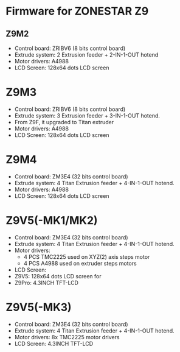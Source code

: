 # Firmware for ZONESTAR Z9  
## Z9M2
- Control board: ZRIBV6 (8 bits control board)  
- Extrude system: 2 Extrusion feeder + 2-IN-1-OUT hotend
- Motor drivers: A4988   
- LCD Screen: 128x64 dots LCD screen

# Z9M3
- Control board: ZRIBV6 (8 bits control board) 
- Extrude system: 3 Extrusion feeder + 3-IN-1-OUT hotend.
- From Z9F, it upgraded to Titan extruder
- Motor drivers: A4988 
- LCD Screen: 128x64 dots LCD screen

# Z9M4
- Control board: ZM3E4 (32 bits control board)
- Extrude system: 4 Titan Extrusion feeder + 4-IN-1-OUT hotend.
- Motor drivers: A4988
- LCD Screen: 128x64 dots LCD screen

# Z9V5(-MK1/MK2)
- Control board: ZM3E4 (32 bits control board)
- Extrude system: 4 Titan Extrusion feeder + 4-IN-1-OUT hotend.
- Motor drivers:
  - 4 PCS TMC2225 used on XYZ(2) axis steps motor 
  - 4 PCS A4988 used on extruder steps motors
- LCD Screen: 
 - Z9V5: 128x64 dots LCD screen for   
 - Z9Pro: 4.3INCH TFT-LCD  

# Z9V5(-MK3)
- Control board: ZM3E4 (32 bits control board)
- Extrude system: 4 Titan Extrusion feeder + 4-IN-1-OUT hotend.
- Motor drivers: 8x TMC2225 motor drivers
- LCD Screen: 4.3INCH TFT-LCD  


